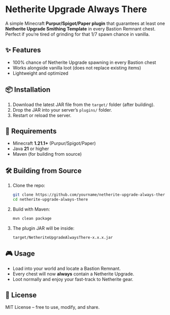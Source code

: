 # Netherite Upgrade Always There

A simple Minecraft **Purpur/Spigot/Paper plugin** that guarantees at least one **Netherite Upgrade Smithing Template** in every Bastion Remnant chest.  
Perfect if you’re tired of grinding for that 1/7 spawn chance in vanilla.  

## ✨ Features
- 100% chance of Netherite Upgrade spawning in every Bastion chest  
- Works alongside vanilla loot (does not replace existing items)  
- Lightweight and optimized  

## 📦 Installation
1. Download the latest JAR file from the `target/` folder (after building).  
2. Drop the JAR into your server’s `plugins/` folder.  
3. Restart or reload the server.  

## 🔧 Requirements
- Minecraft **1.21.1+** (Purpur/Spigot/Paper)  
- Java **21** or higher  
- Maven (for building from source)  

## 🛠️ Building from Source
1. Clone the repo:  
   ```bash
   git clone https://github.com/yourname/netherite-upgrade-always-there.git
   cd netherite-upgrade-always-there
   ```
2. Build with Maven:  
   ```bash
   mvn clean package
   ```
3. The plugin JAR will be inside:  
   ```
   target/NetheriteUpgradeAlwaysThere-x.x.x.jar
   ```

## 🎮 Usage
- Load into your world and locate a Bastion Remnant.  
- Every chest will now **always** contain a Netherite Upgrade.  
- Loot normally and enjoy your fast-track to Netherite gear.  

## 📝 License
MIT License – free to use, modify, and share.  
